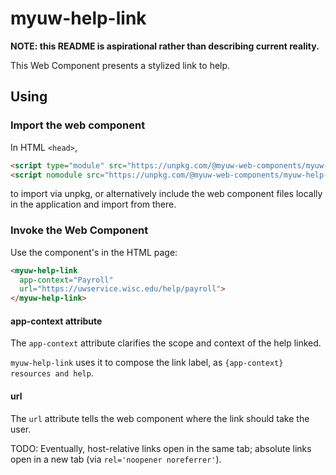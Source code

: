 # myuw-help-link

**NOTE: this README is aspirational rather than describing current reality.**

This Web Component presents a stylized link to help.

## Using

### Import the web component

In HTML `<head>`,

```html
<script type="module" src="https://unpkg.com/@myuw-web-components/myuw-help-link@^1?module"></script>
<script nomodule src="https://unpkg.com/@myuw-web-components/myuw-help-link@^1"></script>
```

to import via unpkg, or alternatively include the web component files locally in the application and import from there.

### Invoke the Web Component

Use the component's in the HTML page:

```html
<myuw-help-link
  app-context="Payroll"
  url="https://uwservice.wisc.edu/help/payroll">
</myuw-help-link>
```

#### app-context attribute

The `app-context` attribute clarifies the scope and context of the help linked.

`myuw-help-link` uses it to compose the link label, as
`{app-context} resources and help`.

#### url

The `url` attribute tells the web component where the link should take the user.

TODO: Eventually, host-relative links open in the same tab; absolute links open
in a new tab (via `rel='noopener noreferrer'`).
